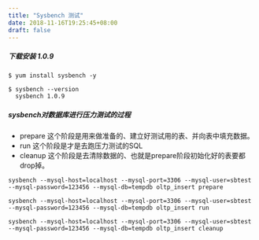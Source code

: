```yaml
---
title: "Sysbench 测试"
date: 2018-11-16T19:25:45+08:00
draft: false
---
```


##### 下载安装 1.0.9

```
$ yum install sysbench -y

$ sysbench --version
  sysbench 1.0.9

```

##### sysbench对数据库进行压力测试的过程

- prepare  这个阶段是用来做准备的、建立好测试用的表、并向表中填充数据。
- run      这个阶段是才是去跑压力测试的SQL
- cleanup 这个阶段是去清除数据的、也就是prepare阶段初始化好的表要都drop掉。

```
sysbench --mysql-host=localhost --mysql-port=3306 --mysql-user=sbtest --mysql-password=123456 --mysql-db=tempdb oltp_insert prepare

sysbench --mysql-host=localhost --mysql-port=3306 --mysql-user=sbtest --mysql-password=123456 --mysql-db=tempdb oltp_insert run

sysbench --mysql-host=localhost --mysql-port=3306 --mysql-user=sbtest     --mysql-password=123456 --mysql-db=tempdb oltp_insert cleanup

```
